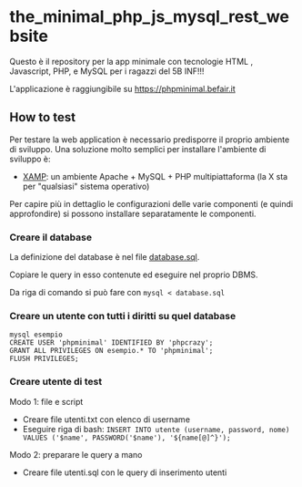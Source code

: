 # the_minimal_php_js_mysql_rest_website

Questo è il repository per la app minimale con tecnologie HTML , Javascript, PHP, e MySQL per i ragazzi del 5B INF!!!

L'applicazione è raggiungibile su https://phpminimal.befair.it

## How to test

Per testare la web application è necessario predisporre il proprio ambiente di sviluppo.
Una soluzione molto semplici per installare l'ambiente di sviluppo è:
* [XAMP](https://www.apachefriends.org/it/download.html): un ambiente Apache + MySQL + PHP multipiattaforma (la X  sta per "qualsiasi" sistema operativo)

Per capire più in dettaglio le configurazioni delle varie componenti (e quindi approfondire)
si possono installare separatamente le componenti. 

### Creare il database
La definizione del database è nel file [database.sql](https://gitlab.com/feroda/the_minimal_php_js_mysql_rest_website/blob/master/database.sql).

Copiare le query in esso contenute ed eseguire nel proprio DBMS.

Da riga di comando si può fare con `mysql < database.sql`

### Creare un utente con tutti i diritti su quel database

```
mysql esempio
CREATE USER 'phpminimal' IDENTIFIED BY 'phpcrazy';
GRANT ALL PRIVILEGES ON esempio.* TO 'phpminimal';
FLUSH PRIVILEGES;
```

### Creare utente di test

Modo 1: file e script

- Creare file utenti.txt con elenco di username
- Eseguire riga di bash: `INSERT INTO utente (username, password, nome) VALUES ('$name', PASSWORD('$name'), '${name[@]^}');`

Modo 2: preparare le query a mano

- Creare file utenti.sql con le query di inserimento utenti
